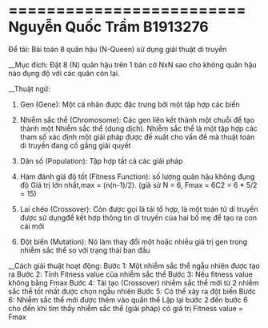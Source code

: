 =========================
Nguyễn Quốc Trầm B1913276
=========================

Đề tài:
Bài toán 8 quân hậu (N-Queen) sử dụng giải thuật di truyền

__Mục đích:
Đặt 8 (N) quân hậu trên 1 bàn cờ NxN sao cho không quân hậu
nào đụng độ với các quân còn lại.

__Thuật ngữ:
1. Gen (Gene): Một cá nhân được đặc trưng bởi một tập hợp các biến

2. Nhiễm sắc thể (Chromosome): Các gen liên kết thành một chuỗi để tạo
thành một Nhiễm sắc thể (dung dịch).
Nhiễm sắc thể là một tập hợp các tham số xác định một giải pháp
được đề xuất cho vấn đề mà thuật toán di truyền đang cố gắng giải quyết

3. Dân số (Population): Tập hợp tất cả các giải pháp

4. Hàm đánh giá độ tốt (Fitness Function): số lượng quân hậu không đụng độ
Giá trị lớn nhất,max = (n(n-1)/2).
(giả sử N = 6, Fmax = 6C2 = 6 * 5/2 = 15)

5. Lai chéo (Crossover): Còn được gọi là tái tổ hợp, là một toán tử di truyền
được sử dụngđể kết hợp thông tin di truyền của hai bố mẹ
để tạo ra con cái mới

6. Đột biến (Mutation): Nó làm thay đổi một hoặc nhiều giá trị gen
trong nhiễm sắc thể so với trạng thái ban đầu

__Cách giải thuật hoạt động:
Bước 1: Một nhiễm sắc thể ngẫu nhiên được tạo ra
Bước 2: Tính Fitness value của nhiễm sắc thể
Bước 3: Nếu fitness value không bằng Fmax
Bước 4: Tái tạo (Crossover) nhiễm sắc thể mới
        từ 2 nhiễm sắc thể tốt nhất được chọn ngẫu nhiên
Bước 5: Có thể xảy ra đột biến
Bước 6: Nhiễm sắc thể mới được thêm vào quần thể
        Lặp lại bước 2 đến bước 6 cho đến khi
        tìm thấy nhiễm sắc thể (giải pháp)
        có giá trị Fitness value = Fmax
